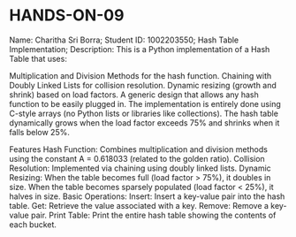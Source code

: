 # HANDS-ON-09
Name: Charitha Sri Borra;
Student ID: 1002203550;
Hash Table Implementation;
Description:
This is a Python implementation of a Hash Table that uses:

Multiplication and Division Methods for the hash function.
Chaining with Doubly Linked Lists for collision resolution.
Dynamic resizing (growth and shrink) based on load factors.
A generic design that allows any hash function to be easily plugged in.
The implementation is entirely done using C-style arrays (no Python lists or libraries like collections). The hash table dynamically grows when the load factor exceeds 75% and shrinks when it falls below 25%.

Features
Hash Function: Combines multiplication and division methods using the constant A = 0.618033 (related to the golden ratio).
Collision Resolution: Implemented via chaining using doubly linked lists.
Dynamic Resizing:
When the table becomes full (load factor > 75%), it doubles in size.
When the table becomes sparsely populated (load factor < 25%), it halves in size.
Basic Operations:
Insert: Insert a key-value pair into the hash table.
Get: Retrieve the value associated with a key.
Remove: Remove a key-value pair.
Print Table: Print the entire hash table showing the contents of each bucket.
